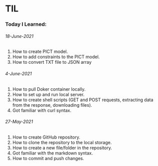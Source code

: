 # TIL
### Today I Learned:

###### 18-June-2021
1. How to create PICT model. <br>
1. How to add constraints to the PICT model. <br>
1. How to convert TXT file to JSON array <br>

###### 4-June-2021
1. How to pull Doker container locally. <br>
1. How to set up and run local server. <br>
1. How to create shell scripts (GET and POST requests, extracting data from the response, downloading files). <br>
1. Got familiar with curl syntax. <br> 


###### 27-May-2021
1. How to create GitHub repository. <br>
1. How to clone the repository to the local storage. <br>
1. How to create a new file/folder in the repository. <br>
1. Got familiar with the markdown syntax. <br>
1. How to commit and push changes. 
